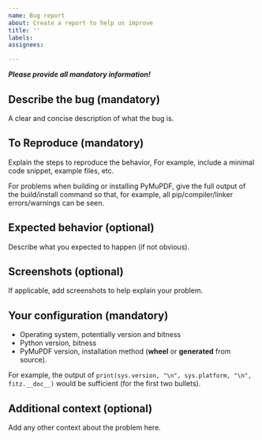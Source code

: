 ```yaml
---
name: Bug report
about: Create a report to help us improve
title: ''
labels:
assignees:

---
```


_**Please provide all mandatory information!**_

## Describe the bug (mandatory)
A clear and concise description of what the bug is.

## To Reproduce (mandatory)
Explain the steps to reproduce the behavior, For example, include a minimal code snippet, example files, etc.

For problems when building or installing PyMuPDF, give the full output of the build/install command so that, for example, all pip/compiler/linker errors/warnings can be seen.

## Expected behavior (optional)
Describe what you expected to happen (if not obvious).

## Screenshots (optional)
If applicable, add screenshots to help explain your problem.

## Your configuration (mandatory)
 - Operating system, potentially version and bitness
 - Python version, bitness
 - PyMuPDF version, installation method (**wheel** or **generated** from source).

For example, the output of `print(sys.version, "\n", sys.platform, "\n", fitz.__doc__)` would be sufficient (for the first two bullets).

## Additional context (optional)
Add any other context about the problem here.
